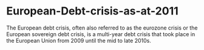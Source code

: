 # European-Debt-crisis-as-at-2011
The European debt crisis, often also referred to as the eurozone crisis or the European sovereign debt crisis, is a multi-year debt crisis that took place in the European Union from 2009 until the mid to late 2010s.
